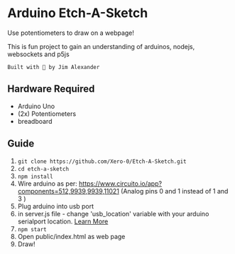 # Arduino Etch-A-Sketch

Use potentiometers to draw on a webpage!

This is fun project to gain an understanding of arduinos, nodejs, websockets and p5js

`Built with 💖 by Jim Alexander`

## Hardware Required

- Arduino Uno
- (2x) Potentiometers
- breadboard

## Guide

1. `git clone https://github.com/Xero-0/Etch-A-Sketch.git`
2. `cd etch-a-sketch`
3. `npm install`
4. Wire arduino as per: https://www.circuito.io/app?components=512,9939,9939,11021 (Analog pins 0 and 1 instead of 1 and 3 )
5. Plug arduino into usb port
6. in server.js file - change 'usb_location' variable with your arduino serialport location. [Learn More](https://www.digikey.com.au/en/maker/blogs/2018/how-to-get-started-with-arduino)
7. `npm start`
8. Open public/index.html as web page
9. Draw!
   <!--

## Notes

1. Rasberry pi server hosting

- https://weworkweplay.com/play/raspberry-pi-nodejs/ -->
